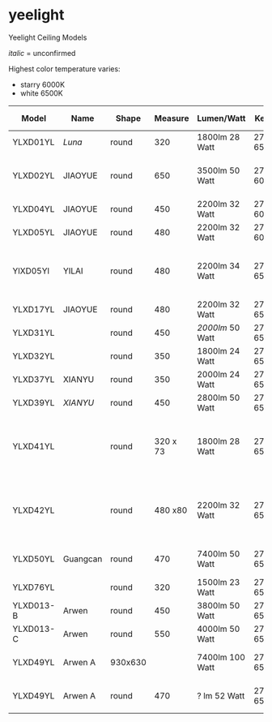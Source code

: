 # yeelight
Yeelight Ceiling Models

_italic_ = unconfirmed

Highest color temperature varies:
* starry 6000K
* white 6500K

| **Model** | **Name** | **Shape** | **Measure** | **Lumen/Watt** | **Kelvin** | **Smart Plate** | **Availability** | **Homekit** | **Note** |
| --- | --- | --- | --- | --- | --- | --- | --- | --- | --- |
| YLXD01YL | _Luna_    | round | 320 | 1800lm 28 Watt | 2700-6500 | Yes | 2018 |     |     |
| YLXD02YL | JIAOYUE | round | 650 | 3500lm 50 Watt | 2700-6000 | Yes | 2018 |     | white / starry + Ambient Light |
| YLXD04YL | JIAOYUE | round | 450 | 2200lm 32 Watt | 2700-6000 | Yes | 2018 |     | white / starry |
| YLXD05YL | JIAOYUE | round | 480 | 2200lm 32 Watt | 2700-6000 | Yes | 2018 |     | white / starry |
| YlXD05Yl | YILAI | round | 480 | 2200lm 34 Watt | 2700-6500 | No | 2019 | | simpler version without Smart Plate |
| YLXD17YL | JIAOYUE | round | 480 | 2200lm 32 Watt | 2700-6500 | Yes | _2018_ | |  |
| YLXD31YL |        | round | 450 | _2000lm_ 50 Watt | 2700-6500 | No | _2019_ | | white / starry |
| YLXD32YL |        | round | 350 | 1800lm 24 Watt | 2700-6500 | No | _2019_ | | white  |
| YLXD37YL | XIANYU | round | 350 | 2000lm 24 Watt | 2700-6500 | No | _2018_ | | white / starry |
| YLXD39YL | _XIANYU_ | round | 450 | 2800lm 50 Watt | 2700-6500 | No | _2019_ | | white / starry |
| YLXD41YL |  | round | 320 x 73 | 1800lm 28 Watt | 2700-6500K | Yes | 2019 | Yes | white / starry; YLXD01YL successor with homekit |
| YLXD42YL |  | round | 480 x80 | 2200lm 32 Watt | 2700-6500K | Yes | 2019 | Yes | white / starry; YLXD04YL successor with homekit  |
| YLXD50YL | Guangcan | round | 470 | 7400lm 50 Watt | 2700-6500K | No | _2020_ | Yes | white + Ambient Light  |
| YLXD76YL |   | round | 320 | 1500lm 23 Watt | 2700-6500K | Yes | _2020_ | Yes |   |
| YLXD013-B | Arwen | round | 450 | 3800lm 50 Watt | 2700-6500K | Yes | _2021_ | Yes | Full RGB  |
| YLXD013-C | Arwen | round | 550 | 4000lm 50 Watt | 2700-6500K | Yes | _2021_ | Yes | Full RGB  |
| YLXD49YL | Arwen A | 930x630 |  | 7400lm 100 Watt | 2700-6500K | No | _2021_ | Yes | white + Ambient Light  |
| YLXD49YL | Arwen A | round | 470 | ? lm 52 Watt | 2700-6500K | No | _2021_ | Yes | white + Ambient Light  |
